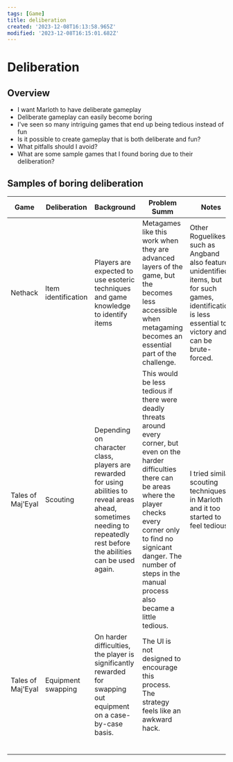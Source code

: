 ```yaml
---
tags: [Game]
title: deliberation
created: '2023-12-08T16:13:58.965Z'
modified: '2023-12-08T16:15:01.682Z'
---
```


# Deliberation

## Overview

* I want Marloth to have deliberate gameplay
* Deliberate gameplay can easily become boring
* I've seen so many intriguing games that end up being tedious instead of fun
* Is it possible to create gameplay that is both deliberate and fun?
* What pitfalls should I avoid?
* What are some sample games that I found boring due to their deliberation?

## Samples of boring deliberation

| Game              | Deliberation        | Background                                                   | Problem Summ                                                 | Notes                                                        | Takeaway                                                     |
| ----------------- | ------------------- | ------------------------------------------------------------ | ------------------------------------------------------------ | ------------------------------------------------------------ | ------------------------------------------------------------ |
| Nethack           | Item identification | Players are expected to use esoteric techniques and game knowledge to identify items | Metagames like this work when they are  advanced layers of the game, but the becomes less accessible when metagaming becomes an essential part of the challenge. | Other Roguelikes such as Angband also feature unidentified items, but for such games, identification is less essential to victory and can be brute-forced. | Restrict metagame to advanced challenges, not basic challenges. |
| Tales of Maj'Eyal | Scouting            | Depending on character class, players are rewarded for using abilities to reveal areas ahead, sometimes needing to repeatedly rest before the abilities can be used again. | This would be less tedious if there were deadly threats around every corner, but even on the harder difficulties there can be areas where the player checks every corner only to find no signicant danger.  The number of steps in the manual process also became a little tedious. | I tried similar scouting techniques in Marloth and it too started to feel tedious. | Avoid repetitive sequences of steps.  Avoid tasks that have a high chance of being unneccesary. |
| Tales of Maj'Eyal | Equipment swapping  | On harder difficulties, the player is significantly rewarded for swapping out equipment on a case-by-case basis. | The UI is not designed to encourage this process.  The strategy feels like an awkward hack. |                                                              | Any mode switching in the UI should be streamlined.  Avoid rewarding players for tedious activities. |
|                   |                     |                                                              |                                                              |                                                              |                                                              |
|                   |                     |                                                              |                                                              |                                                              |                                                              |
|                   |                     |                                                              |                                                              |                                                              |                                                              |
|                   |                     |                                                              |                                                              |                                                              |                                                              |
|                   |                     |                                                              |                                                              |                                                              |                                                              |
|                   |                     |                                                              |                                                              |                                                              |                                                              |

